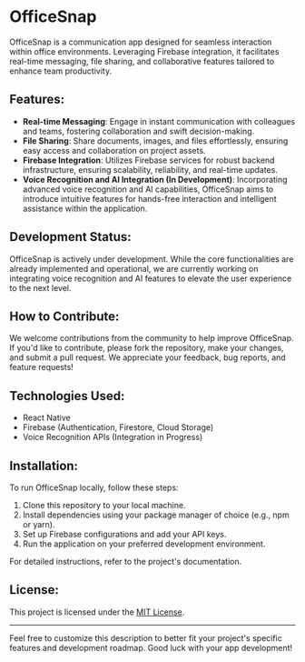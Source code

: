 # OfficeSnap

OfficeSnap is a communication app designed for seamless interaction within office environments. Leveraging Firebase integration, it facilitates real-time messaging, file sharing, and collaborative features tailored to enhance team productivity.

## Features:

- **Real-time Messaging**: Engage in instant communication with colleagues and teams, fostering collaboration and swift decision-making.
- **File Sharing**: Share documents, images, and files effortlessly, ensuring easy access and collaboration on project assets.
- **Firebase Integration**: Utilizes Firebase services for robust backend infrastructure, ensuring scalability, reliability, and real-time updates.
- **Voice Recognition and AI Integration (In Development)**: Incorporating advanced voice recognition and AI capabilities, OfficeSnap aims to introduce intuitive features for hands-free interaction and intelligent assistance within the application.

## Development Status:

OfficeSnap is actively under development. While the core functionalities are already implemented and operational, we are currently working on integrating voice recognition and AI features to elevate the user experience to the next level.

## How to Contribute:

We welcome contributions from the community to help improve OfficeSnap. If you'd like to contribute, please fork the repository, make your changes, and submit a pull request. We appreciate your feedback, bug reports, and feature requests!

## Technologies Used:

- React Native
- Firebase (Authentication, Firestore, Cloud Storage)
- Voice Recognition APIs (Integration in Progress)

## Installation:

To run OfficeSnap locally, follow these steps:

1. Clone this repository to your local machine.
2. Install dependencies using your package manager of choice (e.g., npm or yarn).
3. Set up Firebase configurations and add your API keys.
4. Run the application on your preferred development environment.

For detailed instructions, refer to the project's documentation.

## License:

This project is licensed under the [MIT License](LICENSE).

---

Feel free to customize this description to better fit your project's specific features and development roadmap. Good luck with your app development!
